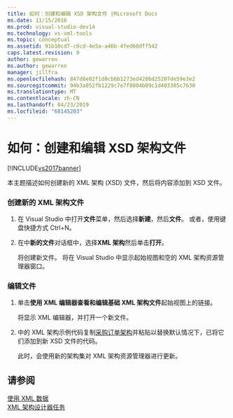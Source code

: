 ```yaml
---
title: 如何：创建和编辑 XSD 架构文件 |Microsoft Docs
ms.date: 11/15/2016
ms.prod: visual-studio-dev14
ms.technology: vs-xml-tools
ms.topic: conceptual
ms.assetid: 91b10cd7-c0cd-4e5a-a46b-4fed60dff542
caps.latest.revision: 9
author: gewarren
ms.author: gewarren
manager: jillfra
ms.openlocfilehash: 847d8e02f1d8cb6b1273ed4206d25207de59e3e2
ms.sourcegitcommit: 94b3a052fb1229c7e7f8804b09c1d403385c7630
ms.translationtype: MT
ms.contentlocale: zh-CN
ms.lasthandoff: 04/23/2019
ms.locfileid: "68145203"
---
```

# <a name="how-to-create-and-edit-an-xsd-schema-file"></a>如何：创建和编辑 XSD 架构文件
[!INCLUDE[vs2017banner](../includes/vs2017banner.md)]

本主题描述如何创建新的 XML 架构 (XSD) 文件，然后将内容添加到 XSD 文件。  
  
### <a name="to-create-a-new-xml-schema-file"></a>创建新的 XML 架构文件  
  
1. 在 Visual Studio 中打开**文件**菜单，然后选择**新建**，然后**文件**。 或者，使用键盘快捷方式 Ctrl+N。  
  
2. 在中**新的文件**对话框中，选择**XML 架构**然后单击**打开**。  
  
     将创建新文件。 将在 Visual Studio 中显示起始视图和空的 XML 架构资源管理器窗口。  
  
### <a name="to-edit-a-file"></a>编辑文件  
  
1. 单击**使用 XML 编辑器查看和编辑基础 XML 架构文件**起始视图上的链接。  
  
     将显示 XML 编辑器，并打开一个新文件。  
  
2. 中的 XML 架构示例代码复制[采购订单架构](../xml-tools/sample-xsd-file-simple-schema.md)并粘贴以替换默认情况下，已将它们添加到新 XSD 文件的代码。  
  
     此时，会使用新的架构集对 XML 架构资源管理器进行更新。  
  
## <a name="see-also"></a>请参阅  
 [使用 XML 数据](../xml-tools/working-with-xml-data.md)   
 [XML 架构设计器任务](../xml-tools/xml-schema-designer-tasks.md)
